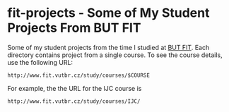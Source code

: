 fit-projects - Some of My Student Projects From BUT FIT
=======================================================

Some of my student projects from the time I studied at [BUT FIT](http://www.fit.vutbr.cz/).
Each directory contains project from a single course. To see the course details, use
the following URL:
```
http://www.fit.vutbr.cz/study/courses/$COURSE
```
For example, the the URL for the IJC course is
```
http://www.fit.vutbr.cz/study/courses/IJC/
```
